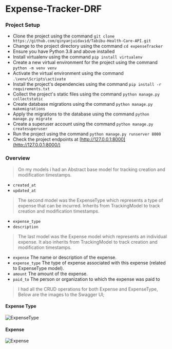 # Expense-Tracker-DRF
### Project Setup
  - Clone the project using the command `git clone https://github.com/qinyanjuidavid/Tabibu-Health-Care-API.git`
  - Change to the project directory using the command `cd expenseTracker`
  - Ensure you have Python 3.8 and above installed
  - Install virtualenv using the command `pip install virtualenv`
  - Create a new virtual environment for the project using the command `python -m venv venv`
  - Activate the virtual environment using the command `.\venv\Scripts\activate`
  - Install the project's dependencies using the command `pip install -r requirements.txt`
  - Collect the project's static files using the command `python manage.py collectstatic`
  - Create database migrations using the command `python manage.py makemigrations`
  - Apply the migrations to the database using the command `python manage.py migrate`
  - Create a superuser account using the command `python manage.py createsuperuser`
  - Run the project using the command `python manage.py runserver 8000`
  - Check the project endpoints at [http://127.0.0.1:8000](http://127.0.0.1:8000/)
### Overview
> On my models i had an Abstract base model for tracking creation and modification timestamps.
  - `created_at` 
  - `updated_at`
> The second model was the ExpenseType which represents a type of expense that can be incurred. Inherits from TrackingModel to track creation and modification timestamps.
  - `expense_type`
  - `description`
> The last model was the Expense model which represents an individual expense. It also inherits from TrackingModel to track creation and modification timestamps. 
  - `expense` The name or description of the expense.
  - `expense_type` The type of expense associated with this expense (related to ExpenseType model).
  - `amount` The amount of the expense.
  - `paid_to` The person or organization to which the expense was paid to

> I had all the CRUD operations for both Expense and ExpenseType, Below are the images to the Swagger UI;
#### Expense Type
![ExpenseType](https://github.com/qinyanjuidavid/Expense-Tracker-DRF/assets/49823575/1f73d0a7-7a00-47b0-85c8-9468ee3012fd)
#### Expense
![Expense](https://github.com/qinyanjuidavid/Expense-Tracker-DRF/assets/49823575/cf768cd7-13c2-483c-a5a5-da06fff29ad8)
